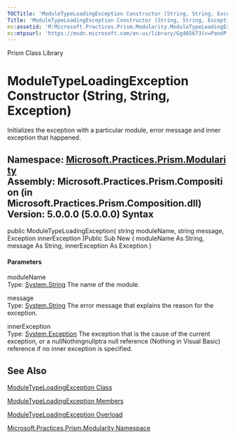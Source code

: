 ```yaml
---
TOCTitle: 'ModuleTypeLoadingException Constructor (String, String, Exception)'
Title: 'ModuleTypeLoadingException Constructor (String, String, Exception) (Microsoft.Practices.Prism.Modularity)'
ms:assetid: 'M:Microsoft.Practices.Prism.Modularity.ModuleTypeLoadingException.\#ctor(System.String,System.String,System.Exception)'
ms:mtpsurl: 'https://msdn.microsoft.com/en-us/library/Gg405673(v=PandP.50)'
---
```


Prism Class Library

ModuleTypeLoadingException Constructor (String, String, Exception)
==================================================================

Initializes the exception with a particular module, error message and inner exception that happened.

**Namespace:** [Microsoft.Practices.Prism.Modularity](https://msdn.microsoft.com/n:microsoft.practices.prism.modularity)
**Assembly:** Microsoft.Practices.Prism.Composition (in Microsoft.Practices.Prism.Composition.dll) Version: 5.0.0.0 (5.0.0.0)
Syntax
------

<span id="syntaxToggle"></span>public ModuleTypeLoadingException( string moduleName, string message, Exception innerException )Public Sub New ( moduleName As String, message As String, innerException As Exception )
#### Parameters

moduleName  
Type: [System.String](http://msdn2.microsoft.com/en-us/library/s1wwdcbf)
The name of the module.

message  
Type: [System.String](http://msdn2.microsoft.com/en-us/library/s1wwdcbf)
The error message that explains the reason for the exception.

innerException  
Type: [System.Exception](http://msdn2.microsoft.com/en-us/library/c18k6c59)
The exception that is the cause of the current exception, or a nullNothingnullptra null reference (Nothing in Visual Basic) reference if no inner exception is specified.

See Also
--------


[ModuleTypeLoadingException Class](https://msdn.microsoft.com/t:microsoft.practices.prism.modularity.moduletypeloadingexception)

[ModuleTypeLoadingException Members](https://msdn.microsoft.com/allmembers.t:microsoft.practices.prism.modularity.moduletypeloadingexception)

[ModuleTypeLoadingException Overload](https://msdn.microsoft.com/overload:microsoft.practices.prism.modularity.moduletypeloadingexception.)

[Microsoft.Practices.Prism.Modularity Namespace](https://msdn.microsoft.com/n:microsoft.practices.prism.modularity)

